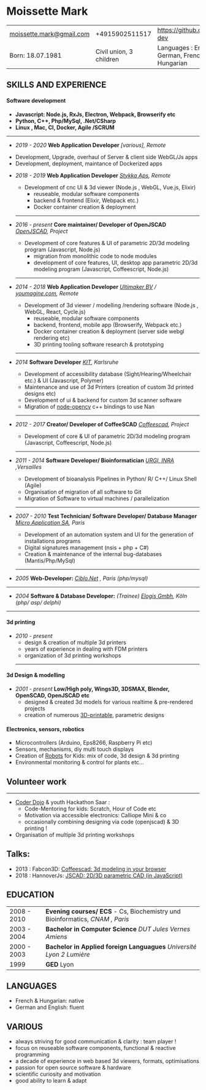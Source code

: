 
# Moissette Mark

|                          |                               |                                          |
| ------------------------ | ----------------------------- | ---------------------------------------- |
| moissette.mark@gmail.com | +4915902511517                | https://github.com/kaosat-dev            |
| Born: 18.07.1981         | Civil union, 3 children       | Languages : English, German, French, Hungarian |

## SKILLS AND EXPERIENCE

#### Software development

  - **Javascript: Node.js, RxJs, Electron, Webpack, Browserify etc**
  - **Python, C++,  Php/MySql,  .Net/CSharp**
  - **Linux , Mac, CI, Docker, Agile /SCRUM**

  -----------------------------------------------------------------------
  - *2019 - 2020*  **Web Application Developer** *[various], Remote*
   * Development, Upgrade, overhaul of Server & client side WebGL/Js apps
   * Development, deployment, maintance of Dockerized apps

  - *2018 - 2019*  **Web Application Developer** *[Stykka Aps](https://stykka.com/), Remote*
    * Development of cnc UI & 3d viewer (Node.js , WebGL, Vue.js, Elixir)
      * reuseable, modular software components
      * backend & frontend (Elixir, Webpack etc.)
      * Docker container creation & deployment
    -----------------------------------------------------------------------

  - *2016 - present* **Core maintainer/ Developer of OpenJSCAD** *[OpenJSCAD](https://github.com/jscad), Project*
    * Development of core features & UI of parametric 2D/3d modeling program (Javascript, Node.js)
      * migration from monolithic code to node modules
      * development of core features, UI, desktop app parametric 2D/3d modeling program (Javascript, Coffeescript, Node.js)
    -----------------------------------------------------------------------

  - *2014 - 2018*  **Web Application Developer** *[Ultimaker BV](https://ultimaker.com/) / [youmagine.com](youmagine.com), Remote*
    * Development of 3d viewer / modelling /rendering software (Node.js , WebGL, React, Cycle.js) 
      * reuseable, modular software components
      * backend, frontend, mobile app (Browserify, Webpack etc.)
      * Docker container creation & deployment (server side webgl rendering etc)
      * 3D printing tooling software research & prototyping
    -----------------------------------------------------------------------

  - *2014* **Software Developer** *[KIT](https://www.kit.edu/), Karlsruhe*
    * Development of accessibility database (Sight/Hearing/Wheelchair etc.)  & UI (Javascript, Polymer)
    * Maintenance and use of 3d Printers (creation of custom 3d printed designs etc)
    * Development of ui & backend for custom 3d scanner software
    * Migration of [node-opencv](https://github.com/peterbraden/node-opencv) c++ bindings to use Nan
    -----------------------------------------------------------------------
  
  - *2012 - 2017* **Creator/ Developer of CoffeeSCAD** *[Coffeescad](https://github.com/kaosat-dev/CoffeeSCad), Project*
    * Development of core & UI of parametric 2D/3d modeling program (Javascript, Coffeescript, Node.js)
    -----------------------------------------------------------------------

  - *2011 - 2014* **Software Developer/ Bioinformatician** *[URGI, INRA](https://urgi.versailles.inra.fr/) ,Versailles* 
    * Development of bioanalysis Pipelines in Python/ R/ C++/ Linux Shell (Agile) 
    * Organisation of migration of all software to Git     
    * Migration of Software to virtual machines / parallelization
    -----------------------------------------------------------------------

  - *2007 - 2010* **Test Technician/ Software Developer/ Database Manager** *[Micro Application SA](https://microapp.com/), Paris*
    * Development of an automation system and UI for the generation of installations programs
    * Digital signatures management (nsis + php + C#)
    * Creation & maintenance of the internal bug-databases (Mantis/Php/MySql)
    -----------------------------------------------------------------------

  - *2005* **Web-Developer:** *[Ciblo.Net](http://www.ciblo.net/) , Paris (php/mysql)*
   -----------------------------------------------------------------------

  - *2004*  **Software & Database Developer:**  *(Trainee)* *[Elogis Gmbh](http://www.elogis.de/), Köln (php/ asp/ delphi)*
   -----------------------------------------------------------------------

#### 3d printing

- *2010 - present*
   * design & creation of multiple 3d printers
   * years of experience in dealing with FDM printers
   * organization of 3d printing workshops
  -----------------------------------------------------------------------

#### 3d Design & modelling

  - *2001 - present* **Low/High poly, Wings3D, 3DSMAX, Blender, OpenSCAD, OpenJSCAD etc**
    * designed & created 3d models for various realtime & pre-rendered projects
    * creation of numerous [3D-printable](https://www.thingiverse.com/ckaos/about), parametric designs

#### Electronics, sensors, robotics

 - Microcontrollers (Arduino, Eps8266, Raspberry Pi etc)
 - Sensors, mechanisms, diy multi touch displays
 - Creation of [Robots](https://github.com/PiRo-bots/kiwikee) for Kids: mix of code, 3d design & 3d printing
 - Environmental monitoring & control for plants etc...

## Volunteer work
-----------------------------------------------------------------------

  - [Coder Dojo](http://coderdojo-saar.de/) & youth Hackathon Saar : 
     * Code-Mentoring for kids: Scratch, Hour of Code etc
     * Motivation via accessible electronics: Calliope Mini & co
     * occasionally combining designing via code (openjscad) & 3D printing !
  - Organisation of multiple 3d printing workshops

## Talks:

- 2013 : Fabcon3D: [Coffeescad: 3d modeling in your browser](https://www.golem.de/news/coffeescad-3d-druckmodellierung-im-browser-1305-99271.html)
- 2018 : HannoverJs: [JSCAD: 2D/3D parametric CAD (in JavaScript)](https://www.youtube.com/watch?v=PLA8VPRRi6A)

## EDUCATION

|             |                                          |
| ----------- | ---------------------------------------- |
| 2008 - 2010 | **Evening courses/ ECS** - Cs, Biochemistry und Bioinformatics, *CNAM , Paris* |
| 2003 - 2004 | **Bachelor in Computer Science** *DUT Jules Vernes Amiens* |
| 2000 - 2003 | **Bachelor in Applied foreign Languagues** *Université Lyon 2 Lumière* |
| 1999        | **GED** Lyon                          |

## LANGUAGES

- French & Hungarian: native
- German and English: fluent

## VARIOUS

- always striving for good communication & clarity : team player !
- focus on reuseable software components, functional & reactive programming
- a decade of experience in web based 3d viewers, formats, optimisations
- passion for open source software & hardware
- scientific curiosity and motivation
- good ability to learn & adapt
